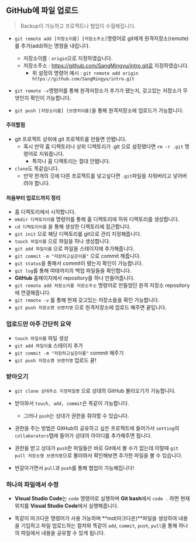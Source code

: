 ## GitHub에 파일 업로드

> Backup이 가능하고 프로젝트나 협업이 수월해집니다.

* `git remote add [저장소이름] [저장소주소]`명령어로 git에게 원격저장소(remote)를 추가(add)하는 명령을 내립니다. 
  * 저장소이름 : `origin`으로 지정하였습니다.
  * 저장소주소 : https://github.com/SangMingyu/intro.git로 지정하였습니다.
    * 위 설정의 명령어 예시 : `git remote add origin https://github.com/SangMingyu/intro.git`

* `git remote -v`명령어를 통해 원격저장소가 추가가 됐는지, 갖고있는 저장소가 무엇인지  확인이 가능합니다. 

* `git push [저장소이름] [브렌치이름]`을 통해 원격저장소에 업로드가 가능합니다.



#### 주의할점

* git 프로젝트 상위에 git 프로젝트를 만들면 안됍니다.
  * 혹시 만약 홈 디렉토리나 상위 디렉토리가 .git 으로 설정됐다면 `rm -r .git` 명령어로 지워줍니다.
    * 특히나 홈 디렉토리는 절대 안됍니다.
* `clone`도 똑같습니다.
  * 만약 한개의 깃에 다른 프로젝트를 넣고싶다면 `.git`파일을 지워버리고 넣어버려야 합니다.



#### 처음부터 업로드까지 정리 

* 홈 디렉토리에서 시작합니다.
* `mkdir 디렉토리이름`  명령어를 통해 홈 디렉토리에 하위 디렉토리를 생성합니다.
* `cd 디렉토리이름` 을 통해 생성한 디렉토리에 접근합니다.
* `git init` 으로 해당 디렉토리를 git으로 관리 지정해줍니다.
* `touch 파일이름` 으로 파일을 하나 생성합니다.
* `git add 파일이름` 으로 파일을 스테이지에 추가해줍니다.
* `git commit -m "저장하고싶은이름"` 으로 commit 해줍니다.
* `git status`을 통해서 commit이 됐는지 확인이 가능합니다.
* `git log`를 통해 여태까지의 백업 파일들을 확인합니다.
* **GitHub** 홈페이지에서 repository를 하나 만들어줍니다. 
* `git remote add 저장소이름 저장소주소` 명령어로 만들었던 원격 저장소 repository에 연결해줍니다.
* `git remote -v` 를 통해 현재 갖고있는 저장소들을 확인 가능합니다.
* `git push 저장소명 브랜치명` 으로 원격저장소에 업로드 해주면 끝입니다.



### 업로드만 아주 간단히 요약 

* `touch 파일이름` 파일 생성
* `git add 파일이름` 스테이지 추가
* `git commit -m "저장하고싶은이름"` commit 해주기
* `git push 저장소명 브랜치명` 업로드 끝!



### 받아오기 

* `git clone 상대주소 지정파일명` 으로 상대의 GitHub 불러오기가 가능합니다.

* 받아와서 `touch, add, commit`은 똑같이 가능합니다.
  * 그러나 `push`는 상대가 권한을 줘야할 수 있습니다.
* 권한을 주는 방법은 GitHub의 공유하고 싶은 프로젝트에 들어가서 `setting`의 `collaborators`탭에 들어가 상대의 아이디를 추가해주면 됩니다.
* 권한을 받고 상대가 `push`한 파일들은 바로 Git에서 볼 수가 없는데 이럴때 `git pull 저장소명 브랜치명`으로 불러와서 확인해보면 추가한 파일을 볼 수 있습니다.
* 번갈아가면서 `pull`과 `push`를 통해 협업이 가능해집니다!



### 하나의 파일에서 수정

* **Visual Studio Code**는 `code` 명령어로 실행하며 **Git bash**에서  `code .` 하면 현재 위치를 **Visual Studio Code**에서 실행해줍니다.

* 똑같이 마크다운 명령어가 사용 가능하며 **md(마크다운)**파일을 생성하여 내용을 기입하고 파일 업로드하는 절차와 똑같이 `add`, `commit`, `push`, `pull`을 통해 하나의 파일에서 내용을 공유할 수 있게 됩니다.

